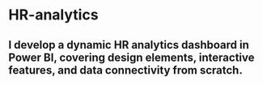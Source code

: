 # HR-analytics
##  I develop a dynamic HR analytics dashboard in Power BI, covering design elements, interactive features, and data connectivity from scratch.
